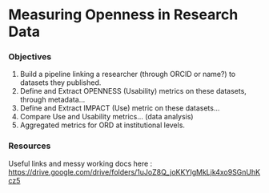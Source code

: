 # Measuring Openness in Research Data 

### Objectives
1. Build a pipeline linking a researcher (through ORCID or name?) to datasets they published.
2. Define and Extract OPENNESS (Usability) metrics on these datasets, through metadata...
3. Define and Extract IMPACT (Use) metric on these datasets...
4. Compare Use and Usability metrics... (data analysis)
5. Aggregated metrics for ORD at institutional levels.


### Resources
Useful links and messy working docs here : https://drive.google.com/drive/folders/1uJoZ8Q_joKKYIgMkLjk4xo9SGnUhKcz5
